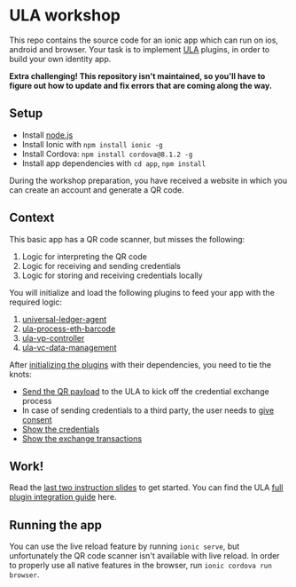 # ULA workshop

This repo contains the source code for an ionic app which can run on ios, android and browser.
Your task is to implement [ULA](https://github.com/rabobank-blockchain/universal-ledger-agent) plugins, in order to build your own identity app.

**Extra challenging! This repository isn't maintained, so you'll have to figure out how to update and fix errors that are coming along the way.**

## Setup

- Install [node.js](https://nodejs.org/en/)
- Install Ionic with `npm install ionic -g`
- Install Cordova: `npm install cordova@8.1.2 -g`
- Install app dependencies with `cd app`, `npm install`

During the workshop preparation, you have received a website in which you can create an account and generate a QR code.

## Context

This basic app has a QR code scanner, but misses the following:
1. Logic for interpreting the QR code
2. Logic for receiving and sending credentials
3. Logic for storing and receiving credentials locally

You will initialize and load the following plugins to feed your app with the required logic:
1. [universal-ledger-agent](https://github.com/rabobank-blockchain/universal-ledger-agent)
2. [ula-process-eth-barcode](https://github.com/rabobank-blockchain/ula-process-eth-barcode)
3. [ula-vp-controller](https://github.com/rabobank-blockchain/ula-vp-controller)
4. [ula-vc-data-management](https://github.com/rabobank-blockchain/ula-vc-data-management)

After [initializing the plugins](app/src/service/ula.service.ts) with their dependencies, you need to tie the knots:
- [Send the QR payload](app/src/app/pages/scan-qr/scan-qr.page.ts) to the ULA to kick off the credential exchange process
- In case of sending credentials to a third party, the user needs to [give consent](app/src/app/pages/consent/consent.page.ts)
- [Show the credentials](app/src/app/pages/my-credentials/my-credentials.page.ts)
- [Show the exchange transactions](app/src/app/pages/transactions/transactions.page.ts)

## Work!

Read the [last two instruction slides](docs/ULA%20workshop.pdf) to get started. 
You can find the ULA [full plugin integration guide](https://github.com/rabobank-blockchain/universal-ledger-agent/blob/develop/docs/Integration.md#installing-the-components) here.

## Running the app
You can use the live reload feature by running `ionic serve`,
but unfortunately the QR code scanner isn't available with live reload.
In order to properly use all native features in the browser, run `ionic cordova run browser`.
